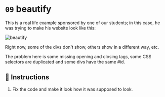 # `09` beautify

This is a real life example sponsored by one of our students; in this case, he was trying to make his website look like this:

![beautify](https://github.com/4GeeksAcademy/layouts-exercises/blob/master/.learn/assets/GxuRWC7.png?raw=true)

Right now, some of the divs don't show, others show in a different way, etc. 

The problem here is some missing opening and closing tags, some CSS selectors are duplicated and some divs have the same #id.

## 📝 Instructions

1. Fix the code and make it look how it was supposed to look.